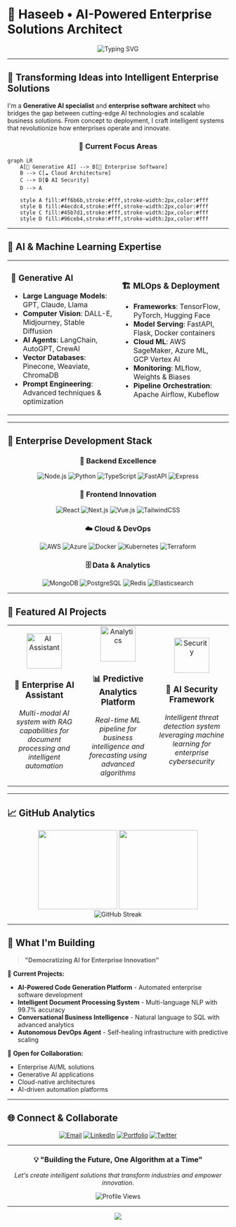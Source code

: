 # 🚀 Haseeb • AI-Powered Enterprise Solutions Architect

<div align="center">

![Typing SVG](https://readme-typing-svg.herokuapp.com?font=Fira+Code&weight=600&size=28&duration=3000&pause=1000&color=00D9FF&center=true&vCenter=true&multiline=true&width=800&height=100&lines=Generative+AI+%7C+Enterprise+Software;Full-Stack+Developer+%7C+ML+Engineer;Building+Tomorrow's+Intelligent+Systems)

</div>

---

## 🌟 **Transforming Ideas into Intelligent Enterprise Solutions**

I'm a **Generative AI specialist** and **enterprise software architect** who bridges the gap between cutting-edge AI technologies and scalable business solutions. From concept to deployment, I craft intelligent systems that revolutionize how enterprises operate and innovate.

<div align="center">

### 🎯 **Current Focus Areas**

</div>

```mermaid
graph LR
    A[🤖 Generative AI] --> B[🏢 Enterprise Software]
    B --> C[☁️ Cloud Architecture]
    C --> D[🔒 AI Security]
    D --> A
    
    style A fill:#ff6b6b,stroke:#fff,stroke-width:2px,color:#fff
    style B fill:#4ecdc4,stroke:#fff,stroke-width:2px,color:#fff
    style C fill:#45b7d1,stroke:#fff,stroke-width:2px,color:#fff
    style D fill:#96ceb4,stroke:#fff,stroke-width:2px,color:#fff
```

---

## 🧠 **AI & Machine Learning Expertise**

<table>
<tr>
<td width="50%">

### 🎨 **Generative AI**
- **Large Language Models**: GPT, Claude, Llama
- **Computer Vision**: DALL-E, Midjourney, Stable Diffusion
- **AI Agents**: LangChain, AutoGPT, CrewAI
- **Vector Databases**: Pinecone, Weaviate, ChromaDB
- **Prompt Engineering**: Advanced techniques & optimization

</td>
<td width="50%">

### 🏗️ **MLOps & Deployment**
- **Frameworks**: TensorFlow, PyTorch, Hugging Face
- **Model Serving**: FastAPI, Flask, Docker containers
- **Cloud ML**: AWS SageMaker, Azure ML, GCP Vertex AI
- **Monitoring**: MLflow, Weights & Biases
- **Pipeline Orchestration**: Apache Airflow, Kubeflow

</td>
</tr>
</table>

---

## 🏢 **Enterprise Development Stack**

<div align="center">

### **🎯 Backend Excellence**
![Node.js](https://img.shields.io/badge/Node.js-339933?style=for-the-badge&logo=node.js&logoColor=white)
![Python](https://img.shields.io/badge/Python-3776AB?style=for-the-badge&logo=python&logoColor=white)
![TypeScript](https://img.shields.io/badge/TypeScript-007ACC?style=for-the-badge&logo=typescript&logoColor=white)
![FastAPI](https://img.shields.io/badge/FastAPI-009688?style=for-the-badge&logo=fastapi&logoColor=white)
![Express](https://img.shields.io/badge/Express-000000?style=for-the-badge&logo=express&logoColor=white)

### **🎨 Frontend Innovation**
![React](https://img.shields.io/badge/React-61DAFB?style=for-the-badge&logo=react&logoColor=black)
![Next.js](https://img.shields.io/badge/Next.js-000000?style=for-the-badge&logo=next.js&logoColor=white)
![Vue.js](https://img.shields.io/badge/Vue.js-4FC08D?style=for-the-badge&logo=vue.js&logoColor=white)
![TailwindCSS](https://img.shields.io/badge/Tailwind-38B2AC?style=for-the-badge&logo=tailwind-css&logoColor=white)

### **☁️ Cloud & DevOps**
![AWS](https://img.shields.io/badge/AWS-232F3E?style=for-the-badge&logo=amazon-aws&logoColor=white)
![Azure](https://img.shields.io/badge/Azure-0078D4?style=for-the-badge&logo=microsoft-azure&logoColor=white)
![Docker](https://img.shields.io/badge/Docker-2496ED?style=for-the-badge&logo=docker&logoColor=white)
![Kubernetes](https://img.shields.io/badge/Kubernetes-326CE5?style=for-the-badge&logo=kubernetes&logoColor=white)
![Terraform](https://img.shields.io/badge/Terraform-7B42BC?style=for-the-badge&logo=terraform&logoColor=white)

### **🗄️ Data & Analytics**
![MongoDB](https://img.shields.io/badge/MongoDB-47A248?style=for-the-badge&logo=mongodb&logoColor=white)
![PostgreSQL](https://img.shields.io/badge/PostgreSQL-336791?style=for-the-badge&logo=postgresql&logoColor=white)
![Redis](https://img.shields.io/badge/Redis-DC382D?style=for-the-badge&logo=redis&logoColor=white)
![Elasticsearch](https://img.shields.io/badge/Elasticsearch-005571?style=for-the-badge&logo=elasticsearch&logoColor=white)

</div>

---

## 🌟 **Featured AI Projects**

<div align="center">
<table>
<tr>
<td align="center" width="33%">
<img src="https://via.placeholder.com/120x120/4ecdc4/ffffff?text=🤖" alt="AI Assistant" width="80"/>
<h3>🧠 Enterprise AI Assistant</h3>
<p><em>Multi-modal AI system with RAG capabilities for document processing and intelligent automation</em></p>
</td>
<td align="center" width="33%">
<img src="https://via.placeholder.com/120x120/ff6b6b/ffffff?text=📊" alt="Analytics" width="80"/>
<h3>📊 Predictive Analytics Platform</h3>
<p><em>Real-time ML pipeline for business intelligence and forecasting using advanced algorithms</em></p>
</td>
<td align="center" width="33%">
<img src="https://via.placeholder.com/120x120/45b7d1/ffffff?text=🔐" alt="Security" width="80"/>
<h3>🔐 AI Security Framework</h3>
<p><em>Intelligent threat detection system leveraging machine learning for enterprise cybersecurity</em></p>
</td>
</tr>
</table>
</div>

---

## 📈 **GitHub Analytics**

<div align="center">
<img height="180em" src="https://github-readme-stats.vercel.app/api?username=haseeb475&show_icons=true&theme=tokyonight&include_all_commits=true&count_private=true"/>
<img height="180em" src="https://github-readme-stats.vercel.app/api/top-langs/?username=haseeb475&layout=compact&langs_count=7&theme=tokyonight"/>
</div>

<div align="center">
<img src="https://github-readme-streak-stats.herokuapp.com/?user=haseeb475&theme=tokyonight" alt="GitHub Streak"/>
</div>

---

## 🎯 **What I'm Building**

> **"Democratizing AI for Enterprise Innovation"**

🔬 **Current Projects:**
- **AI-Powered Code Generation Platform** - Automated enterprise software development
- **Intelligent Document Processing System** - Multi-language NLP with 99.7% accuracy
- **Conversational Business Intelligence** - Natural language to SQL with advanced analytics
- **Autonomous DevOps Agent** - Self-healing infrastructure with predictive scaling

🚀 **Open for Collaboration:**
- Enterprise AI/ML solutions
- Generative AI applications
- Cloud-native architectures
- AI-driven automation platforms

---

## 🌐 **Connect & Collaborate**

<div align="center">

[![Email](https://img.shields.io/badge/Email-D14836?style=for-the-badge&logo=gmail&logoColor=white)](mailto:haseeb277476@gmail.com)
[![LinkedIn](https://img.shields.io/badge/LinkedIn-0077B5?style=for-the-badge&logo=linkedin&logoColor=white)](https://linkedin.com/in/YOUR_LINKEDIN)
[![Portfolio](https://img.shields.io/badge/Portfolio-FF5722?style=for-the-badge&logo=todoist&logoColor=white)](https://your-portfolio.com)
[![Twitter](https://img.shields.io/badge/Twitter-1DA1F2?style=for-the-badge&logo=twitter&logoColor=white)](https://twitter.com/YOUR_TWITTER)

</div>

---

<div align="center">

### 💡 **"Building the Future, One Algorithm at a Time"**

*Let's create intelligent solutions that transform industries and empower innovation.*

![Profile Views](https://komarev.com/ghpvc/?username=YOUR_USERNAME&label=Profile%20Views&color=0e75b6&style=flat)

</div>

---

<div align="center">
<img src="https://capsule-render.vercel.app/api?type=waving&color=gradient&height=100&section=footer"/>
</div>

